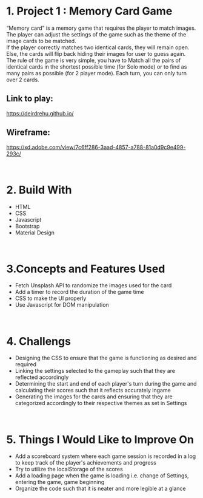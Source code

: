 # 1. Project 1 : Memory Card Game
“Memory card” is a memory game that requires the player to match images. The player can adjust the settings of the game such as the theme of the image cards to be matched.
<br> If the player correctly matches two identical cards, they will remain open. Else, the cards will flip back hiding their images for user to guess again. 
<br>The rule of the game is very simple, you have to Match all the pairs of identical cards in the shortest possible time (for Solo mode) or to find as many pairs as possible (for 2 player mode). 
Each turn, you can only turn over 2 cards.

## Link to play:
https://deirdrehu.github.io/

## Wireframe:
https://xd.adobe.com/view/7c6ff286-3aad-4857-a788-81a0d9c9e499-293c/

<br>

# 2. Build With
- HTML
- CSS
- Javascript
- Bootstrap
- Material Design 

<br>

# 3.Concepts and Features Used
- Fetch Unsplash API to randomize the images used for the card
- Add a timer to record the duration of the game time
- CSS to make the UI properly
- Use Javascript for DOM manipulation


<br>

# 4. Challengs
- Designing the CSS to ensure that the game is functioning as desired and required
- Linking the settings selected to the gameplay such that they are reflected accordingly
- Determining the start and end of each player's turn during the game and calculating their scores such that it reflects accurately ingame
- Generating the images for the cards and ensuring that they are categorized accordingly to their respective themes as set in Settings



<br>

# 5. Things I Would Like to Improve On
- Add a scoreboard system where each game session is recorded in a log to keep track of the player's achievements and progress
- Try to utilize the localStorage of the scores
- Add a loading page when the game is loading i.e. change of Settings, entering the game, game beginning
- Organize the code such that it is neater and more legible at a glance
